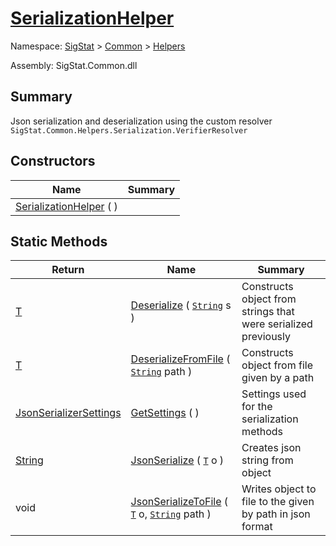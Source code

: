 # [SerializationHelper](./SerializationHelper.md)

Namespace: [SigStat]() > [Common](./../README.md) > [Helpers](./README.md)

Assembly: SigStat.Common.dll

## Summary
Json serialization and deserialization using the custom resolver  `SigStat.Common.Helpers.Serialization.VerifierResolver`

## Constructors

| Name | Summary | 
| --- | --- | 
| [SerializationHelper](./../../../ctor/SerializationHelper-100664032.md) (  ) |  | 


## Static Methods

| Return | Name | Summary | 
| --- | --- | --- | 
| [T](./SerializationHelper.md) | [Deserialize](./Methods/SerializationHelper-100664028.md) ( [`String`](https://docs.microsoft.com/en-us/dotnet/api/System.String) s ) | Constructs object from strings that were serialized previously | 
| [T](./SerializationHelper.md) | [DeserializeFromFile](./Methods/SerializationHelper-100664029.md) ( [`String`](https://docs.microsoft.com/en-us/dotnet/api/System.String) path ) | Constructs object from file given by a path | 
| [JsonSerializerSettings](./SerializationHelper.md) | [GetSettings](./Methods/SerializationHelper-100664027.md) (  ) | Settings used for the serialization methods | 
| [String](https://docs.microsoft.com/en-us/dotnet/api/System.String) | [JsonSerialize](./Methods/SerializationHelper-100664031.md) ( [`T`](./SerializationHelper.md) o ) | Creates json string from object | 
| void | [JsonSerializeToFile](./Methods/SerializationHelper-100664030.md) ( [`T`](./SerializationHelper.md) o, [`String`](https://docs.microsoft.com/en-us/dotnet/api/System.String) path ) | Writes object to file to the given by path in json format | 



